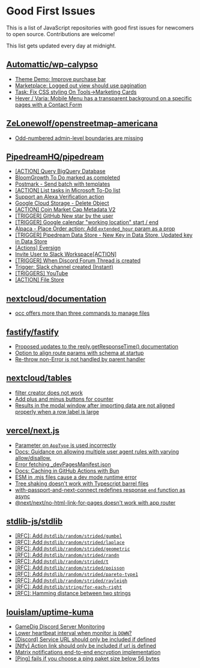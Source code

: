 # Good First Issues

This is a list of JavaScript repositories with good first issues for newcomers to open source. Contributions are welcome!

This list gets updated every day at midnight.

## [Automattic/wp-calypso](https://github.com/Automattic/wp-calypso)

- [Theme Demo: Improve purchase bar](https://github.com/Automattic/wp-calypso/issues/85539)
- [Marketplace: Logged out view should use pagination](https://github.com/Automattic/wp-calypso/issues/67075)
- [Task: Fix CSS styling On Tools->Marketing Cards](https://github.com/Automattic/wp-calypso/issues/68761)
- [Hever / Varia: Mobile Menu has a transparent background on a specific pages with a Contact Form](https://github.com/Automattic/wp-calypso/issues/72288)

## [ZeLonewolf/openstreetmap-americana](https://github.com/ZeLonewolf/openstreetmap-americana)

- [Odd-numbered admin-level boundaries are missing](https://github.com/ZeLonewolf/openstreetmap-americana/issues/481)

## [PipedreamHQ/pipedream](https://github.com/PipedreamHQ/pipedream)

- [[ACTION] Query BigQuery Database](https://github.com/PipedreamHQ/pipedream/issues/9103)
- [BloomGrowth To Do marked as completed](https://github.com/PipedreamHQ/pipedream/issues/9830)
- [Postmark - Send batch with templates](https://github.com/PipedreamHQ/pipedream/issues/9621)
- [[ACTION] List tasks in Microsoft To-Do list](https://github.com/PipedreamHQ/pipedream/issues/9425)
- [Support an Alexa Verification action](https://github.com/PipedreamHQ/pipedream/issues/55)
- [Google Cloud Storage - Delete Object](https://github.com/PipedreamHQ/pipedream/issues/9035)
- [[ACTION] Coin Market Cap Metadata V2](https://github.com/PipedreamHQ/pipedream/issues/9431)
- [[TRIGGER] GitHub New star by the user](https://github.com/PipedreamHQ/pipedream/issues/9675)
- [[TRIGGER] Google calendar "working location" start / end](https://github.com/PipedreamHQ/pipedream/issues/9768)
- [Alpaca - Place Order action: Add `extended_hour` param as a prop](https://github.com/PipedreamHQ/pipedream/issues/9476)
- [[TRIGGER] Pipedream Data Store - New Key in Data Store, Updated key in Data Store](https://github.com/PipedreamHQ/pipedream/issues/9408)
- [[Actions] Eversign](https://github.com/PipedreamHQ/pipedream/issues/4229)
- [Invite User to Slack Workspace[ACTION]](https://github.com/PipedreamHQ/pipedream/issues/3927)
- [[TRIGGER] When Discord Forum Thread is created](https://github.com/PipedreamHQ/pipedream/issues/4507)
- [Trigger: Slack channel created (Instant)](https://github.com/PipedreamHQ/pipedream/issues/9311)
- [[TRIGGERS] YouTube](https://github.com/PipedreamHQ/pipedream/issues/3487)
- [[ACTION] File Store](https://github.com/PipedreamHQ/pipedream/issues/9154)

## [nextcloud/documentation](https://github.com/nextcloud/documentation)

- [occ offers more than three commands to manage files](https://github.com/nextcloud/documentation/issues/9630)

## [fastify/fastify](https://github.com/fastify/fastify)

- [Proposed updates to the reply.getResponseTime() documentation ](https://github.com/fastify/fastify/issues/4575)
- [Option to align route params with schema at startup](https://github.com/fastify/fastify/issues/5215)
- [Re-throw non-Error is not handled by parent handler](https://github.com/fastify/fastify/issues/5214)

## [nextcloud/tables](https://github.com/nextcloud/tables)

- [filter creator does not work](https://github.com/nextcloud/tables/issues/769)
- [Add plus and minus buttons for counter](https://github.com/nextcloud/tables/issues/603)
- [Results in the modal window after importing data are not aligned properly when a row label is large](https://github.com/nextcloud/tables/issues/750)

## [vercel/next.js](https://github.com/vercel/next.js)

- [Parameter on `AppType` is used incorrectly](https://github.com/vercel/next.js/issues/42846)
- [Docs: Guidance on allowing multiple user agent rules with varying allow/disallow.](https://github.com/vercel/next.js/issues/59178)
- [Error fetching _devPagesManifest.json](https://github.com/vercel/next.js/issues/17274)
- [Docs: Caching in GitHub Actions with Bun](https://github.com/vercel/next.js/issues/57079)
- [ESM in .mjs files cause a dev mode runtime error](https://github.com/vercel/next.js/issues/17806)
- [Tree shaking doesn't work with Typescript barrel files](https://github.com/vercel/next.js/issues/12557)
- [with-passport-and-next-connect redefines response `end` function as async](https://github.com/vercel/next.js/issues/51628)
- [@next/next/no-html-link-for-pages doesn't work with app router](https://github.com/vercel/next.js/issues/51742)

## [stdlib-js/stdlib](https://github.com/stdlib-js/stdlib)

- [[RFC]: Add `@stdlib/random/strided/gumbel`](https://github.com/stdlib-js/stdlib/issues/938)
- [[RFC]: Add `@stdlib/random/strided/laplace`](https://github.com/stdlib-js/stdlib/issues/940)
- [[RFC]: Add `@stdlib/random/strided/geometric`](https://github.com/stdlib-js/stdlib/issues/887)
- [[RFC]: Add `@stdlib/random/strided/randn`](https://github.com/stdlib-js/stdlib/issues/867)
- [[RFC]: Add `@stdlib/random/strided/t`](https://github.com/stdlib-js/stdlib/issues/890)
- [[RFC]: Add `@stdlib/random/strided/poisson`](https://github.com/stdlib-js/stdlib/issues/888)
- [[RFC]: Add `@stdlib/random/strided/pareto-type1`](https://github.com/stdlib-js/stdlib/issues/950)
- [[RFC]: Add `@stdlib/random/strided/rayleigh`](https://github.com/stdlib-js/stdlib/issues/889)
- [[RFC]: Add `@stdlib/string/for-each-right`](https://github.com/stdlib-js/stdlib/issues/856)
- [[RFC]: Hamming distance between two strings](https://github.com/stdlib-js/stdlib/issues/836)

## [louislam/uptime-kuma](https://github.com/louislam/uptime-kuma)

- [GameDig Discord Server Monitoring](https://github.com/louislam/uptime-kuma/issues/4304)
- [Lower heartbeat interval when monitor is `DOWN`?](https://github.com/louislam/uptime-kuma/issues/4025)
- [[Discord] Service URL should only be included if defined](https://github.com/louislam/uptime-kuma/issues/3327)
- [[Ntfy] Action link should only be included if url is defined](https://github.com/louislam/uptime-kuma/issues/3274)
- [Matrix notifications end-to-end encryption implementation ](https://github.com/louislam/uptime-kuma/issues/2195)
- [[Ping] fails if you choose a ping paket size below 56 bytes](https://github.com/louislam/uptime-kuma/issues/3574)

